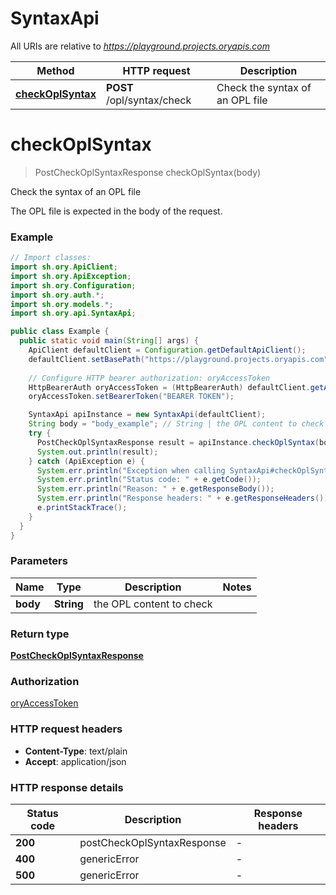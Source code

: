 # SyntaxApi

All URIs are relative to *https://playground.projects.oryapis.com*

| Method | HTTP request | Description |
|------------- | ------------- | -------------|
| [**checkOplSyntax**](SyntaxApi.md#checkOplSyntax) | **POST** /opl/syntax/check | Check the syntax of an OPL file |


<a name="checkOplSyntax"></a>
# **checkOplSyntax**
> PostCheckOplSyntaxResponse checkOplSyntax(body)

Check the syntax of an OPL file

The OPL file is expected in the body of the request.

### Example
```java
// Import classes:
import sh.ory.ApiClient;
import sh.ory.ApiException;
import sh.ory.Configuration;
import sh.ory.auth.*;
import sh.ory.models.*;
import sh.ory.api.SyntaxApi;

public class Example {
  public static void main(String[] args) {
    ApiClient defaultClient = Configuration.getDefaultApiClient();
    defaultClient.setBasePath("https://playground.projects.oryapis.com");
    
    // Configure HTTP bearer authorization: oryAccessToken
    HttpBearerAuth oryAccessToken = (HttpBearerAuth) defaultClient.getAuthentication("oryAccessToken");
    oryAccessToken.setBearerToken("BEARER TOKEN");

    SyntaxApi apiInstance = new SyntaxApi(defaultClient);
    String body = "body_example"; // String | the OPL content to check
    try {
      PostCheckOplSyntaxResponse result = apiInstance.checkOplSyntax(body);
      System.out.println(result);
    } catch (ApiException e) {
      System.err.println("Exception when calling SyntaxApi#checkOplSyntax");
      System.err.println("Status code: " + e.getCode());
      System.err.println("Reason: " + e.getResponseBody());
      System.err.println("Response headers: " + e.getResponseHeaders());
      e.printStackTrace();
    }
  }
}
```

### Parameters

| Name | Type | Description  | Notes |
|------------- | ------------- | ------------- | -------------|
| **body** | **String**| the OPL content to check | |

### Return type

[**PostCheckOplSyntaxResponse**](PostCheckOplSyntaxResponse.md)

### Authorization

[oryAccessToken](../README.md#oryAccessToken)

### HTTP request headers

 - **Content-Type**: text/plain
 - **Accept**: application/json

### HTTP response details
| Status code | Description | Response headers |
|-------------|-------------|------------------|
| **200** | postCheckOplSyntaxResponse |  -  |
| **400** | genericError |  -  |
| **500** | genericError |  -  |

